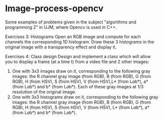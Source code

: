 # Image-process-opencv
Some examples of problems given in the subject "algortihms and programming 2" in UJM, where Opencv is used in C++.

Exercises 3: Histograms
Open an RGB image and compute for each channels the corresponding 1D histogram.
Draw these 3 histograms in the original image with a transparency effect and display it.

Exercises 4: Class design
Design and implement a class which will allow you to display a frame (at a time t) from a video file and
2 other images:
1. One with 3x3 images draw on it, corresponding to the following gray images: the R channel
gray image (from RGB), B (from RGB), G (from RGB), H (from HSV), S (from HSV), V (from HSV),L* (from L*a*b*), a* (from L*a*b*) and b* (from L*a*b*). Each of these gray images at 1/3
resolution of the original image.
2. One with 3x3 histograms draw on it, corresponding to the following gray images: the R channel
gray image (from RGB), B (from RGB), G (from RGB), H (from HSV), S (from HSV), V (from HSV),
L* (from L*a*b*), a* (from L*a*b*) and b* (from L*a*b*).
